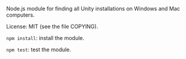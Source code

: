 Node.js module for finding all Unity installations on Windows and Mac computers.

License: MIT (see the file COPYING).

`npm install`: install the module.

`npm test`: test the module. 
